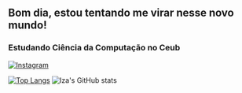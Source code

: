 ## Bom dia, estou tentando me virar nesse novo mundo!


### Estudando Ciência da Computação no Ceub 




[![Instagram](https://img.shields.io/badge/Instagram-E4405F?style=for-the-badge&logo=instagram&logoColor=white)](https://www.instagram.com/izabelle_alencar_/)


 [![Top Langs](https://github-readme-stats.vercel.app/api/top-langs/?username=izabellealencar05&layout=donut-vertical&theme=transparent)](https://github.com/izabellealencar05/github-readme-stats)              ![Iza's GitHub stats](https://github-readme-stats.vercel.app/api?username=izabellealencar05&show_icons=true&theme=transparent)  


